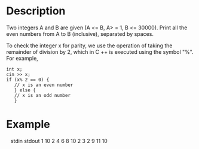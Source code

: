 # Description

Two integers A and B are given (A <= B, A> = 1, B <= 30000). Print all the even numbers from A to B (inclusive), separated by spaces.

To check the integer x for parity, we use the operation of taking the remainder of division by 2, which in C ++ is executed using the symbol "%". For example,

```
int x;
cin >> x;
if (x% 2 == 0) {
   // x is an even number
   } else {
   // x is an odd number
   }
```

# Example
   
stdin           stdout
1 10              2 4 6 8 10
2 3               2
9 11              10
